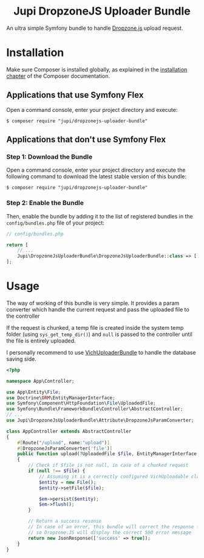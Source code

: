 <h1 align="center">Jupi DropzoneJS Uploader Bundle</h1>

An ultra simple Symfony bundle to handle [Dropzone.js](https://github.com/dropzone/dropzone) upload request.

Installation
============

Make sure Composer is installed globally, as explained in the
[installation chapter](https://getcomposer.org/doc/00-intro.md)
of the Composer documentation.

Applications that use Symfony Flex
----------------------------------

Open a command console, enter your project directory and execute:

```console
$ composer require "jupi/dropzonejs-uploader-bundle"
```

Applications that don't use Symfony Flex
----------------------------------------

### Step 1: Download the Bundle

Open a command console, enter your project directory and execute the
following command to download the latest stable version of this bundle:

```console
$ composer require "jupi/dropzonejs-uploader-bundle"
```

### Step 2: Enable the Bundle

Then, enable the bundle by adding it to the list of registered bundles
in the `config/bundles.php` file of your project:

```php
// config/bundles.php

return [
    // ...
    Jupi\DropzoneJsUploaderBundle\DropzoneJsUploaderBundle::class => ['all' => true],
];
```

Usage
=====

The way of working of this bundle is very simple. It provides a param converter which handle the current request and pass the uploaded file to the controller

If the request is chunked, a temp file is created inside the system temp folder (using `sys_get_temp_dir()`) and `null` is passed to the controller until the file is entirely uploaded.

I personally recommend to use [VichUploaderBundle](https://github.com/dustin10/VichUploaderBundle) to handle the database saving side.

```php
<?php

namespace App\Controller;

use App\Entity\File;
use Doctrine\ORM\EntityManagerInterface;
use Symfony\Component\HttpFoundation\File\UploadedFile;
use Symfony\Bundle\FrameworkBundle\Controller\AbstractController;
// ...
use Jupi\DropzoneJsUploaderBundle\Attribute\DropzoneJsParamConverter;

class AppController extends AbstractController
{
    #[Route("/upload", name:"upload")]
    #[DropzoneJsParamConverter('file')]
    public function upload(?UploadedFile $file, EntityManagerInterface $em): Response
    {
        // Check if $file is not null, in case of a chunked request
        if (null !== $file) {
            // Assuming it is a correctly configured VichUploadable class
            $entity = new File();
            $entity->setFile($file);

            $em->persist($entity);
            $em->flush();
        }

        // Return a success resonse
        // In case of an error, this bundle will correct the response format by cleaning it
        // so Dropzone.JS will display the correct 500 error message
        return new JsonResponse(['success' => true]);
    }
}
```
